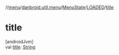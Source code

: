 //[menu](../../../../index.md)/[danbroid.util.menu](../../index.md)/[MenuState](../index.md)/[LOADED](index.md)/[title](title.md)

# title

[androidJvm]\
val [title](title.md): [String](https://kotlinlang.org/api/latest/jvm/stdlib/kotlin/-string/index.html)
